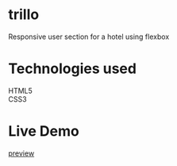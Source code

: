 # trillo
Responsive user section for a hotel using flexbox

# Technologies used
HTML5  
CSS3

# Live Demo
[preview](https://efatsamir.github.io/trillo/)
